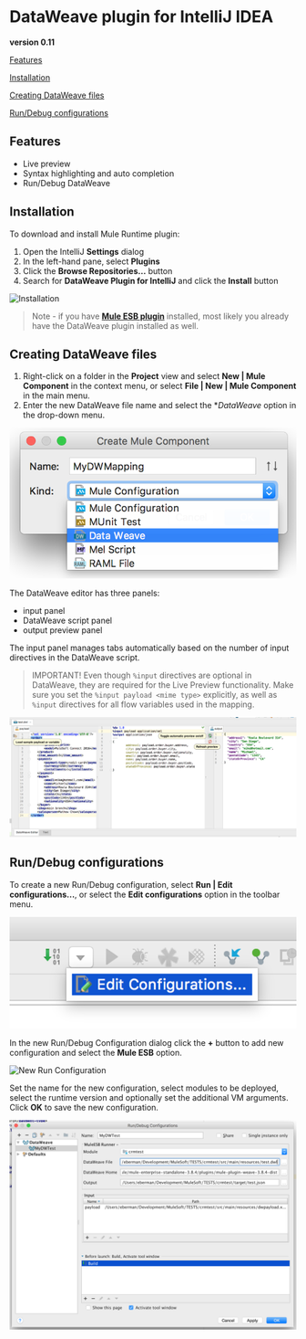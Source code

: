 # DataWeave plugin for IntelliJ IDEA
**version 0.11**



[Features](#features)

[Installation](#installation)

[Creating DataWeave files](#creating-dataweave-files)

[Run/Debug configurations](#rundebug-configurations)

## Features
- Live preview
- Syntax highlighting and auto completion
- Run/Debug DataWeave

## Installation
To download and install Mule Runtime plugin:
1. Open the IntelliJ **Settings** dialog
2. In the left-hand pane, select **Plugins**
3. Click the **Browse Repositories...** button
4. Search for **DataWeave Plugin for IntelliJ** and click the **Install** button

![Installation](images/install.png)

> Note - if you have **[Mule ESB plugin](https://github.com/machaval/mule-intellij-plugins/tree/master/mule-esb-plugin)** installed, most likely you already have the DataWeave plugin installed as well.

## Creating DataWeave files
1. Right-click on a folder in the **Project** view and select **New | Mule Component** in the context menu, or select **File | New | Mule Component** in the main menu.
2. Enter the new DataWeave file name and select the **DataWeave* option in the drop-down menu.

![New DataWeave file](images/newDataWeave.png)

The DataWeave editor has three panels:

- input panel
- DataWeave script panel
- output preview panel

The input panel manages tabs automatically based on the number of input directives in the DataWeave script.

> IMPORTANT! Even though `%input` directives are optional in DataWeave, they are required for the Live Preview functionality. Make sure you set the `%input payload <mime type>` explicitly, as well as `%input` directives for all flow variables used in the mapping.

![DataWeave editor](images/dataWeaveEditor.png)


## Run/Debug configurations
To create a new Run/Debug configuration, select **Run | Edit configurations...**, or select the **Edit configurations** option in the toolbar menu.

![Edit configurations](images/editConfigurations.png)

In the new Run/Debug Configuration dialog click the **+** button to add new configuration and select the **Mule ESB** option.

![New Run Configuration](images/addNewConfiguration.png)

Set the name for the new configuration, select modules to be deployed, select the runtime version and optionally set the additional VM arguments. Click **OK** to save the new configuration.

![Mule Run/Debug Configuration](images/runDebugConfiguration.png)
